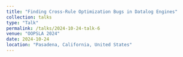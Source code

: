 ```yaml
---
title: "Finding Cross-Rule Optimization Bugs in Datalog Engines"
collection: talks
type: "Talk"
permalink: /talks/2024-10-24-talk-6
venue: "OOPSLA 2024"
date: 2024-10-24
location: "Pasadena, California, United States"
---
```


